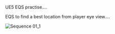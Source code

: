 

UE5 EQS practise....


EQS to find   a best  location from player eye view....

![Sequence 01_1](https://github.com/user-attachments/assets/1955a414-542a-41fa-8d53-530eae6743b6)





